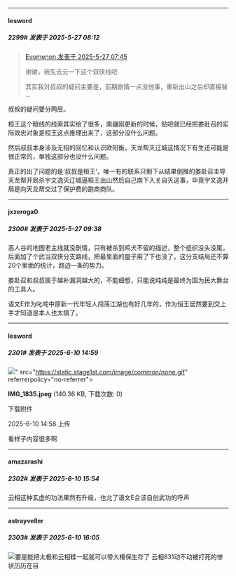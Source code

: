 ﻿
*****

####  lesword  
##### 2299#       发表于 2025-5-27 08:12

<blockquote><a href="httphttps://stage1st.com/2b/forum.php?mod=redirect&amp;goto=findpost&amp;pid=67854060&amp;ptid=2071168" target="_blank">Evomenon 发表于 2025-5-27 07:45</a>

谢谢，我先去云一下这个双侠线吧

其实我对叔叔的疑问主要是，前期剧情一点没他事，重新出山之后却直接替 ...</blockquote>
叔叔的疑问要分两层。

桓王这个暗线的线索其实给了很多，南疆刚更新的时候，贴吧就已经把娄赴召的实际效忠对象是桓王这点推理出来了，这部分没什么问题。

然后叔叔本身涉及无招的回忆和认识欧阳衡，天龙帮灭辽城这情况下有生还可能是很正常的，单独这部分也没什么问题。

真正的出了问题的是‘叔叔是桓王’，唯一有的联系只剩下从结果倒推的娄赴召主导天龙帮开局杀宇文逸灭辽城逼桓王出山然后自己南下入关自灭这事，毕竟宇文逸开局是向天龙帮交过了保护费的跑商商队。

*****

####  jxzeroga0  
##### 2300#       发表于 2025-5-27 09:38

恶人谷的地图老主线就没剧情，只有被杀到鸡犬不留的描述，整个组织没头没尾。后面加了个武当双侠分支路线，把最里面的屋子用了下也没了，这分支结局还不算20个里面的统计，路边一条的势力。

娄赴召和叔叔属于越补漏洞越大的，不能细想，只能说纯纯是最终为国为民大舞台的工具人。

语文E作为叱咤中原新一代年轻人闯荡江湖也有好几年的，作为恒王居然要到交上手才知道是本人也太搞了。

*****

####  lesword  
##### 2301#       发表于 2025-6-10 14:59

<img src="https://img.stage1st.com/forum/202506/10/145857krrbc7qr7s0s7q7v.jpeg" referrerpolicy="no-referrer">" src="https://static.stage1st.com/image/common/none.gif" referrerpolicy="no-referrer">

<strong>IMG_1835.jpeg</strong> (140.36 KB, 下载次数: 0)

下载附件

2025-6-10 14:58 上传

看样子内容很多啊


*****

####  amazarashi  
##### 2302#       发表于 2025-6-10 15:54

云相这种玄虚的功法果然有升级，也允了语文E合该自创武功的呼声


*****

####  astrayveller  
##### 2303#       发表于 2025-6-10 16:05

<img src="https://static.stage1st.com/image/smiley/face2017/037.png" referrerpolicy="no-referrer">要是能把太极和云相糅一起就可以带大椿保生存了 云相831动不动被打死的惨状历历在目

